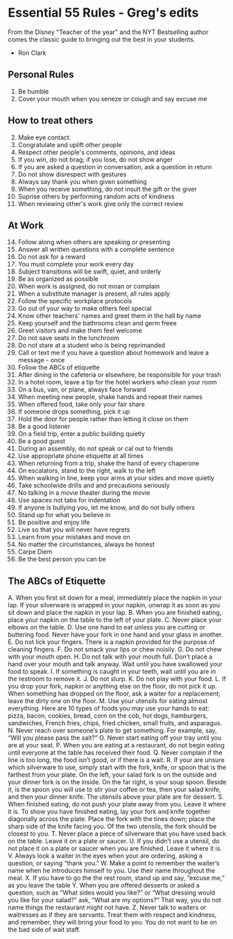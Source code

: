 # Essential 55 Rules - Greg's edits

From the Disney "Teacher of the year" and the NYT Bestselling author comes the classic guide to bringing out the best in your students.

- Ron Clark

## Personal Rules
1. Be humble
7. Cover your mouth when you seneze or coiugh and say excuse me

## How to treat others
2. Make eye contact.
3. Congratulate and uplift other people
4. Respect other people's comments, opinions, and ideas
5. If you win, do not brag; if you lose, do not show anger
6. If you are asked a question in conversation, ask a question in return
7. Do not show disrespect with gestures
8. Always say thank you when given something
9. When you receive something, do not insult the gift or the giver
10. Suprise others by performing random acts of kindness
11. When reviewing other's work give only the correct review

## At Work
14. Follow along when others are speaking or presenting
15. Answer all written questions with a complete sentence
16. Do not ask for a reward
17. You must complete your work every day
18. Subject transitions will be swift, quiet, and orderly
19. Be as organized as possible
20. When work is assigned, do not moan or complain
21. When a substitute manager is present, all rules apply
22. Follow the specific workplace protocols
23. Go out of your way to make others feel special
24. Know other teachers' names and greet them in the hall by name
25. Keep yourself and the bathrooms clean and germ freee
26. Greet visitors and make them feel welcome
27. Do not save seats in the lunchroom
28. Do not stare at a student who is being reprimanded
29. Call or text me if you have a question about homework and leave a message - once
30. Follow the ABCs of etiquette
31. After dining in the cafeteria or elsewhere, be responsible for your trash
32. In a hotel room, leave a tip for the hotel workers who clean your room
33. On a bus, van, or plane, always face forward
34. When meeting new people, shake hands and repeat their names
35. When offered food, take only your fair share
36. If someone drops something, pick it up
37. Hold the door for people rather than letting it close on them
38. Be a good listener
39. On a field trip, enter a public building quietly
40. Be a good guest
41. During an assembly, do not speak or cal out to friends
42. Use appropriate phone etiquette at all times
43. When returning from a trip, shake the hand of every chaperone
44. On escalators, stand to the right, walk to the left
45. When walking in line, keep your arms at your sides and move quietly
46. Take schoolwide drills and and precautions seriously
47. No talking in a movie theater during the movie
48. Use spaces not tabs for indentation
49. If anyone is bullying you, let me know, and do not bully others
50. Stand up for what you believe in
51. Be positive and enjoy life
52. Live so that you will never have regrets
53. Learn from your mistakes and move on
54. No matter the circumstances, always be honest
55. Carpe Diem
56. Be the best person you can be

## The ABCs of Etiquette

A. When you first sit down for a meal, immediately place the napkin in your lap. If your silverware is wrapped in your napkin, unwrap it as soon as you sit down and place the napkin in your lap.
B. When you are finished eating, place your napkin on the table to the left of your plate.
C. Never place your elbows on the table.
D. Use one hand to eat unless you are cutting or buttering food. Never have your fork in one hand and your glass in another.
E. Do not lick your fingers. There is a napkin provided for the purpose of cleaning fingers.
F. Do not smack your lips or chew noisily.
G. Do not chew with your mouth open.
H. Do not talk with your mouth full. Don’t place a hand over your mouth and talk anyway. Wait until you have swallowed your food to speak.
I. If something is caught in your teeth, wait until you are in the restroom to remove it.
J. Do not slurp.
K. Do not play with your food.
L. If you drop your fork, napkin or anything else on the floor, do not pick it up. When something has dropped on the floor, ask a waiter for a replacement; leave the dirty one on the floor.
M. Use your utensils for eating almost everything. Here are 10 types of foods you may use your hands to eat: pizza, bacon, cookies, bread, corn on the cob, hot dogs, hamburgers, sandwiches, French fries, chips, fried chicken, small fruits, and asparagus.
N. Never reach over someone’s plate to get something. For example, say, “Will you please pass the salt?”
O. Never start eating off your tray until you are at your seat.
P. When you are eating at a restaurant, do not begin eating until everyone at the table has received their food.
Q. Never complain if the line is too long, the food isn’t good, or if there is a wait.
R. If your are unsure which silverware to use, simply start with the fork, knife, or spoon that is the farthest from your plate. On the left, your salad fork is on the outside and your dinner fork is on the inside. On the far right, is your soup spoon. Beside it, is the spoon you will use to stir your coffee or tea, then your salad knife, and then your dinner knife. The utensils above your plate are for dessert.
S. When finished eating, do not push your plate away from you. Leave it where it is. To show you have finished eating, lay your fork and knife together diagonally across the plate. Place the fork with the tines down; place the sharp side of the knife facing you. Of the two utensils, the fork should be closest to you.
T. Never place a piece of silverware that you have used back on the table. Leave it on a plate or saucer.
U. If you didn’t use a utensil, do not place it on a plate or saucer when you are finished. Leave it where it is.
V. Always look a waiter in the eyes when your are ordering, asking a question, or saying “thank you.”
W. Make a point to remember the waiter’s name when he introduces himself to you. Use their name throughout the meal.
X. If you have to go the the rest room, stand up and say, “excuse me,” as you leave the table
Y. When you are offered desserts or asked a question, such as “What sides would you like?” or “What dressing would you like for your salad?” ask, “What are my options?” That way, you do not name things the restaurant might not have.
Z. Never talk to waiters or waitresses as if they are servants. Treat them with respect and kindness, and remember, they will bring your food to you. You do not want to be on the bad side of wait staff.
<!--stackedit_data:
eyJoaXN0b3J5IjpbLTE1NDAzMDc3NjJdfQ==
-->